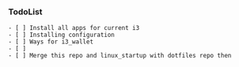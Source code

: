 ### TodoList
    - [ ] Install all apps for current i3
    - [ ] Installing configuration 
    - [ ] Ways for i3_wallet 
    - [ ] 
    - [ ] Merge this repo and linux_startup with dotfiles repo then 
